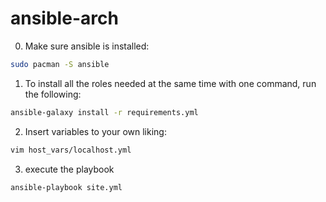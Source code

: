 # ansible-arch
0. Make sure ansible is installed:
```bash
sudo pacman -S ansible
```
1. To install all the roles needed at the same time with one command, run the following:
```bash
ansible-galaxy install -r requirements.yml
```
2. Insert variables to your own liking:
```bash
vim host_vars/localhost.yml
```
3. execute the playbook
```bash
ansible-playbook site.yml
```
